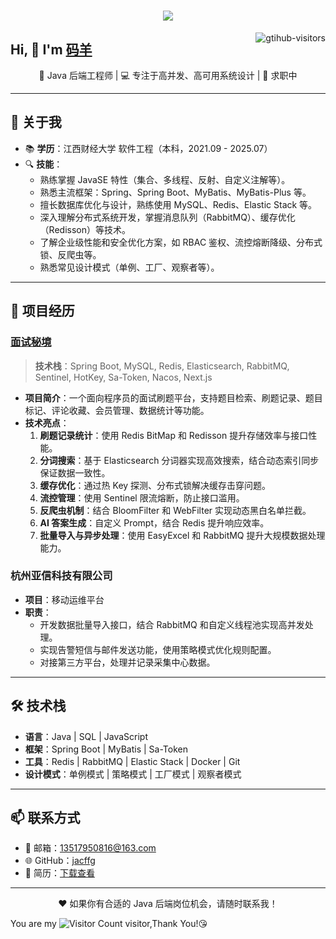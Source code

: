 <h1 align="center"> <a href="https://sunguoqi.com/"> <img src="https://readme-typing-svg.herokuapp.com/?lines=console.log(%22Hello%2C%20World!%22);祝您今天愉快!&center=true&size=27"> </a> </h1>
<a href="https://github.com/luoye6/computer-vision-in-action">
    <img align="right" src="https://komarev.com/ghpvc/?username=luoye6&label=Visitors&color=red&style=flat&logo=github" alt="gtihub-visitors" />
</a>
 
## Hi, 👋  I'm <a href="https://github.com/jacffg">码羊</a>
 <p align="center">
  🎯 Java 后端工程师 | 💻 专注于高并发、高可用系统设计 | 🌱 求职中
</p>

---

## 🚀 关于我
- 📚 **学历**：江西财经大学 软件工程（本科，2021.09 - 2025.07）  
- 🔍 **技能**：
  - 熟练掌握 JavaSE 特性（集合、多线程、反射、自定义注解等）。
  - 熟悉主流框架：Spring、Spring Boot、MyBatis、MyBatis-Plus 等。
  - 擅长数据库优化与设计，熟练使用 MySQL、Redis、Elastic Stack 等。
  - 深入理解分布式系统开发，掌握消息队列（RabbitMQ）、缓存优化（Redisson）等技术。
  - 了解企业级性能和安全优化方案，如 RBAC 鉴权、流控熔断降级、分布式锁、反爬虫等。
  - 熟悉常见设计模式（单例、工厂、观察者等）。

---

## 💼 项目经历
### [面试秘境](http://www.mianshimijing.icu/)
> **技术栈**：Spring Boot, MySQL, Redis, Elasticsearch, RabbitMQ, Sentinel, HotKey, Sa-Token, Nacos, Next.js

- **项目简介**：一个面向程序员的面试刷题平台，支持题目检索、刷题记录、题目标记、评论收藏、会员管理、数据统计等功能。
- **技术亮点**：
  1. **刷题记录统计**：使用 Redis BitMap 和 Redisson 提升存储效率与接口性能。
  2. **分词搜索**：基于 Elasticsearch 分词器实现高效搜索，结合动态索引同步保证数据一致性。
  3. **缓存优化**：通过热 Key 探测、分布式锁解决缓存击穿问题。
  4. **流控管理**：使用 Sentinel 限流熔断，防止接口滥用。
  5. **反爬虫机制**：结合 BloomFilter 和 WebFilter 实现动态黑白名单拦截。
  6. **AI 答案生成**：自定义 Prompt，结合 Redis 提升响应效率。
  7. **批量导入与异步处理**：使用 EasyExcel 和 RabbitMQ 提升大规模数据处理能力。

### 杭州亚信科技有限公司
- **项目**：移动运维平台
- **职责**：
  - 开发数据批量导入接口，结合 RabbitMQ 和自定义线程池实现高并发处理。
  - 实现告警短信与邮件发送功能，使用策略模式优化规则配置。
  - 对接第三方平台，处理并记录采集中心数据。

---

## 🛠 技术栈
- **语言**：Java | SQL | JavaScript
- **框架**：Spring Boot | MyBatis | Sa-Token
- **工具**：Redis | RabbitMQ | Elastic Stack | Docker | Git
- **设计模式**：单例模式 | 策略模式 | 工厂模式 | 观察者模式

---

## 📫 联系方式
- 📧 邮箱：13517950816@163.com  
- 🌐 GitHub：[jacffg](https://github.com/jacffg)  
- 📝 简历：[下载查看](#)

---

<p align="center">
  ❤️ 如果你有合适的 Java 后端岗位机会，请随时联系我！
</p>

You are my ![Visitor Count](https://profile-counter.glitch.me/wisdom-zhe/count.svg) visitor,Thank You!😘



